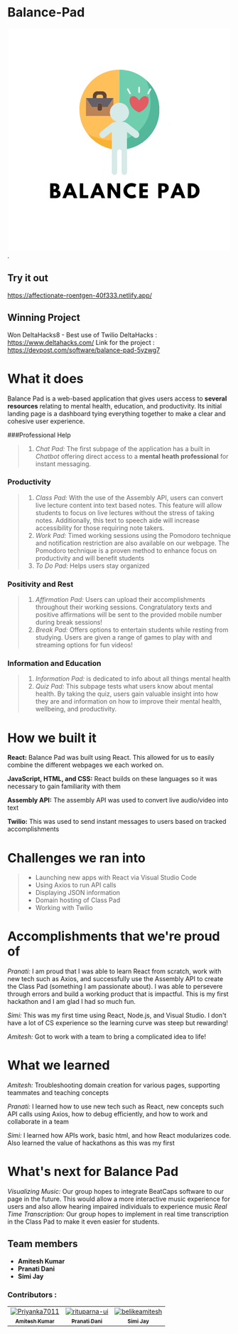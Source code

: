 # Balance-Pad

<div align="center">
 <img width:"30px" height: "30xp" src="./src/assets/logo.png" alt="logo">
 </div>.

## Try it out

https://affectionate-roentgen-40f333.netlify.app/

## Winning Project

Won DeltaHacks8 - Best use of Twilio
DeltaHacks : https://www.deltahacks.com/
Link for the project : https://devpost.com/software/balance-pad-5yzwg7

# What it does
Balance Pad is a web-based application that gives users access to **several resources** relating to mental health, education, and productivity. Its initial landing page is a dashboard tying everything together to make a clear and cohesive user experience. 

###Professional Help
> 1. _Chat Pad:_ The first subpage of the application has a built in _Chatbot_ offering direct access to a **mental heath professional** for instant messaging.

### Productivity
> 1. _Class Pad:_ With the use of the Assembly API, users can convert live lecture content into text based notes. This feature will allow students to focus on live lectures without the stress of taking notes. Additionally, this text to speech aide will increase accessibility for those requiring note takers. 
> 2. _Work Pad:_ Timed working sessions using the Pomodoro technique and notification restriction are also available on our webpage. The Pomodoro technique is a proven method to enhance focus on productivity and will benefit students
>3. _To Do Pad:_ Helps users stay organized

### Positivity and Rest
> 1.  _Affirmation Pad:_ Users can upload their accomplishments throughout their working sessions. Congratulatory texts and positive affirmations will be sent to the provided mobile number during break sessions!
> 2. _Break Pad:_  Offers options to entertain students while resting from studying. Users are given a range of games to play with and streaming options for fun videos!
 
### Information and Education
> 1. _Information Pad:_  is dedicated to info about all things mental health 
> 2. _Quiz Pad:_ This subpage tests what users know about mental health. By taking the quiz, users gain valuable insight into how they are and information on how to improve their mental health, wellbeing, and productivity.

# How we built it

**React:** Balance Pad was built using React. This allowed for us to easily combine the different webpages we each worked on. 

**JavaScript, HTML, and CSS:** React builds on these languages so it was necessary to gain familiarity with them

**Assembly API:** The assembly API was used to convert live audio/video into text

**Twilio:** This was used to send instant messages to users based on tracked accomplishments

# Challenges we ran into
> - Launching new apps with React via Visual Studio Code
> - Using Axios to run API calls
> - Displaying JSON information
> - Domain hosting of Class Pad
> - Working with Twilio

# Accomplishments that we're proud of
_Pranati:_ I am proud that I was able to learn React from scratch, work with new tech such as Axios, and successfully use the Assembly API to create the Class Pad (something I am passionate about). I was able to persevere through errors and build a working product that is impactful. This is my first hackathon and I am glad I had so much fun. 

_Simi:_ This was my first time using React, Node.js, and Visual Studio. I don't have a lot of CS experience so the learning curve was steep but rewarding! 

_Amitesh:_ Got to work with a team to bring a complicated idea to life!

# What we learned
_Amitesh:_  Troubleshooting domain creation for various pages, supporting teammates and teaching concepts

_Pranati:_ I learned how to use new tech such as React, new concepts such API calls using Axios, how to debug efficiently, and how to work and collaborate in a team

_Simi:_ I learned how APIs work, basic html, and how React modularizes code. Also learned the value of hackathons as this was my first

# What's next for Balance Pad
_Visualizing Music:_  Our group hopes to integrate BeatCaps software to our page in the future. This would allow a more interactive music experience for users and also allow hearing impaired individuals to experience music
_Real Time Transcription:_ Our group hopes to implement in real time transcription in the Class Pad to make it even easier for students. 

## Team members
- **Amitesh Kumar**
- **Pranati Dani**
- **Simi Jay**

 ### Contributors :
<!-- readme: contributors -start -->
<table>
<tr>
    <td align="center">
        <a href="https://github.com/belikeamitesh">
            <img src="https://avatars.githubusercontent.com/u/56907437?v=4" width="100;" alt="Priyanka7011"/>
            <br />
            <sub><b>Amitesh Kumar</b></sub>
        </a>
    </td>
    <td align="center">
        <a href="https://github.com/pranatidani-uw">
            <img src="https://avatars.githubusercontent.com/u/88809465?v=4" width="100;" alt="rituparna-ui"/>
            <br />
            <sub><b>Pranati Dani</b></sub>
        </a>
    </td>
    <td align="center">
        <a href="https://github.com/SimiJay">
            <img src="https://avatars.githubusercontent.com/u/75226420?v=4" width="100;" alt="belikeamitesh"/>
            <br />
            <sub><b>Simi Jay</b></sub>
        </a>
    </td></tr>
</table>
<!-- readme: contributors -end -->
